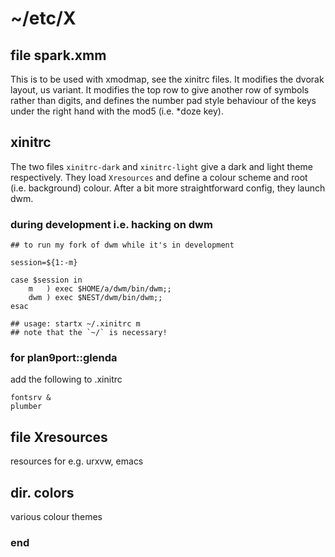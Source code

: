 # ~/etc/X

## file spark.xmm

This is to be used with xmodmap, see the xinitrc files. It modifies the dvorak layout, us variant. It modifies the top row to give another row of symbols rather than digits, and defines the number pad style behaviour of the keys under the right hand with the mod5 (i.e. *doze key).

## xinitrc

The two files `xinitrc-dark` and `xinitrc-light` give a dark and light theme respectively. They load `Xresources` and define a colour scheme and root (i.e. background) colour. After a bit more straightforward config, they launch dwm.

### during development i.e. hacking on dwm

    ## to run my fork of dwm while it's in development

    session=${1:-m}

    case $session in
        m   ) exec $HOME/a/dwm/bin/dwm;;
        dwm ) exec $NEST/dwm/bin/dwm;;
    esac

    ## usage: startx ~/.xinitrc m 
    ## note that the `~/` is necessary!


### for plan9port::glenda

add the following to .xinitrc

    fontsrv &
    plumber 


## file Xresources

resources for e.g. urxvw, emacs

## dir. colors

various colour themes

### end
